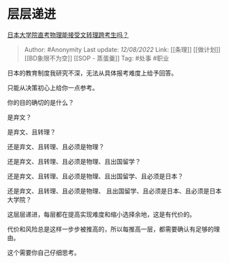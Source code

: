 # 层层递进
[日本大学院直考物理能接受文转理跨考生吗？](https://www.zhihu.com/question/523874225/answer/2614123628)

> Author: #Anonymity
> Last update: *12/08/2022*
> Link: [[条理]] [[做计划]] [[BD象限不为空]] [[SOP - 蒸蛋羹]]
> Tag: #处事 #职业

日本的教育制度我研究不深，无法从具体报考难度上给予回答。

只能从决策初心上给你一点参考。

你的目的确切的是什么？

是弃文？

是弃文、且转理？

还是弃文、且转理、且必须是物理？

还是弃文、且转理、且必须是物理、且出国留学？

还是弃文、且转理、且必须是物理、且出国留学、且必须是日本？

还是弃文、且转理、且必须是物理、 且出国留学、且必须是日本、且必须是日本大学院？

这层层递进，每层都在提高实现难度和缩小选择余地，这是有代价的。

代价和风险总是这样一步步被推高的，所以每推高一层，都需要确认有足够的理由。

这个需要你自己仔细思考。
